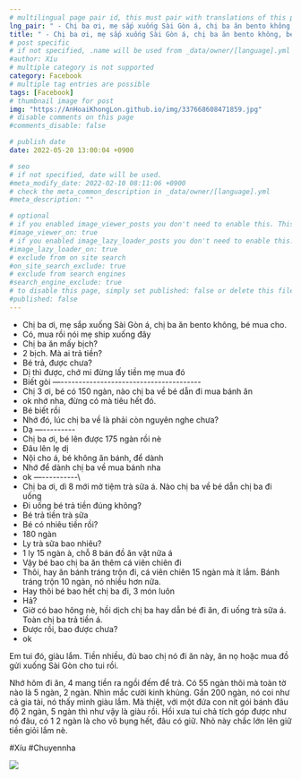 ```yaml
---
# multilingual page pair id, this must pair with translations of this page. (This name must be unique)
lng_pair: " - Chị ba ơi, mẹ sắp xuống Sài Gòn á, chị ba ăn bento không, bé mua cho "
title: " - Chị ba ơi, mẹ sắp xuống Sài Gòn á, chị ba ăn bento không, bé mua cho "
# post specific
# if not specified, .name will be used from _data/owner/[language].yml
#author: Xíu
# multiple category is not supported
category: Facebook
# multiple tag entries are possible
tags: [Facebook]
# thumbnail image for post
img: "https://AnHoaiKhongLon.github.io/img/337668608471859.jpg"
# disable comments on this page
#comments_disable: false

# publish date
date: 2022-05-20 13:00:04 +0900

# seo
# if not specified, date will be used.
#meta_modify_date: 2022-02-10 08:11:06 +0900
# check the meta_common_description in _data/owner/[language].yml
#meta_description: ""

# optional
# if you enabled image_viewer_posts you don't need to enable this. This is only if image_viewer_posts = false
#image_viewer_on: true
# if you enabled image_lazy_loader_posts you don't need to enable this. This is only if image_lazy_loader_posts = false
#image_lazy_loader_on: true
# exclude from on site search
#on_site_search_exclude: true
# exclude from search engines
#search_engine_exclude: true
# to disable this page, simply set published: false or delete this file
#published: false
---
```


<!-- outline-start -->

- Chị ba ơi, mẹ sắp xuống Sài Gòn á, chị ba ăn bento không, bé mua cho.
- Có, mua rồi nói mẹ ship xuống đây
- Chị ba ăn mấy bịch?
- 2 bịch. Mà ai trả tiền?
- Bé trả, được chưa?
- Dị thì được, chớ mi đừng lấy tiền mẹ mua đó
- Biết gòi
—-\-\-\-\-\-\-\-\-\-\-\-\-\-\-\-\-\-\-\-\-\-\-\-\-\-\-\-\-\-\-\-\-\-\-\-\-\-\-
- Chị 3 ơi, bé có 150 ngàn, nào chị ba về bé dẫn đi mua bánh ăn
- ok nhớ nha, đừng có mà tiêu hết đó.
- Bé biết rồi
- Nhớ đó, lúc chị ba về là phải còn nguyên nghe chưa?
- Dạ
—-\-\-\-\-\-\-\-\-
- Chị ba ơi, bé lên được 175 ngàn rồi nè
- Đâu lên lẹ dị
- Nội cho á, bé không ăn bánh, để dành
- Nhớ để dành chị ba về mua bánh nha
- ok
—-\-\-\-\-\-\-\-\-\-\
- Chị ba ơi, dì 8 mới mở tiệm trà sữa á. Nào chị ba về bé dẫn chị ba đi uống
- Đi uống bé trả tiền đúng không?
- Bé trả tiền trà sữa
- Bé có nhiêu tiền rồi?
- 180 ngàn
- Ly trà sữa bao nhiêu?
- 1 ly 15 ngàn à, chỗ 8 bán đồ ăn vặt nữa á
- Vậy bé bao chị ba ăn thêm cá viên chiên đi
- Thôi, hay ăn bánh tráng trộn đi, cá viên chiên 15 ngàn mà ít lắm. Bánh tráng trộn 10 ngàn, nó nhiều hơn nữa.
- Hay thôi bé bao hết chị ba đi, 3 món luôn
- Hả?
- Giờ có bao hông nè, hồi dịch chị ba hay dẫn bé đi ăn, đi uống trà sữa á. Toàn chị ba trả tiền á.
- Được rồi, bao được chưa?
- ok

Em tui đó, giàu lắm. Tiền nhiều, đủ bao chị nó đi ăn này, ăn nọ hoặc mua đồ gửi xuống Sài Gòn cho tui rồi.

Nhớ hôm đi ăn, 4 mang tiền ra ngồi đếm để trả. Có 55 ngàn thôi mà toàn tờ nào là 5 ngàn, 2 ngàn. Nhìn mắc cười kinh khủng. Gần 200 ngàn, nó coi như cả gia tài, nó thấy mình giàu lắm. Mà thiệt, với một đứa con nít gói bánh đâu độ 2 ngàn, 5 ngàn thì như vậy là giàu rồi. Hồi xưa tui chả tích góp được như nó đâu, có 1 2 ngàn là cho vô bụng hết, đâu có giữ. Nhỏ này chắc lớn lên giữ tiền giỏi lắm nè.

#Xíu
#Chuyennha

<!-- outline-end -->

<img src= "https://AnHoaiKhongLon.github.io/img/337668608471859.jpg">